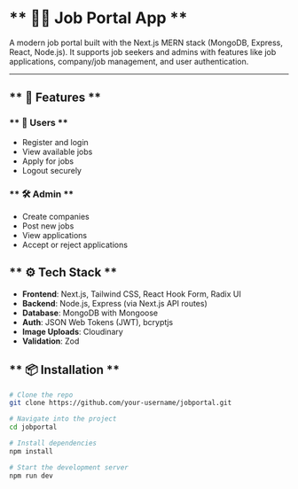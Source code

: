 # ** 🧑‍💼 Job Portal App **
A modern job portal built with the Next.js MERN stack (MongoDB, Express, React, Node.js). It supports job seekers and admins with features like job applications, company/job management, and user authentication.

---

## ** 🚀 Features **
### ** 👤 Users **
 - Register and login
 - View available jobs
 - Apply for jobs
 - Logout securely
### ** 🛠️ Admin **
 - Create companies
 - Post new jobs
 - View applications
 - Accept or reject applications

## ** ⚙️ Tech Stack **  
 - **Frontend**: Next.js, Tailwind CSS, React Hook Form, Radix UI
 - **Backend**: Node.js, Express (via Next.js API routes)
 - **Database**: MongoDB with Mongoose
 - **Auth**: JSON Web Tokens (JWT), bcryptjs
 - **Image Uploads**: Cloudinary
 - **Validation**: Zod
## ** 📦 Installation **
``` bash
# Clone the repo
git clone https://github.com/your-username/jobportal.git
```
``` bash
# Navigate into the project
cd jobportal
```
``` bash
# Install dependencies
npm install
```
``` bash
# Start the development server
npm run dev
```
